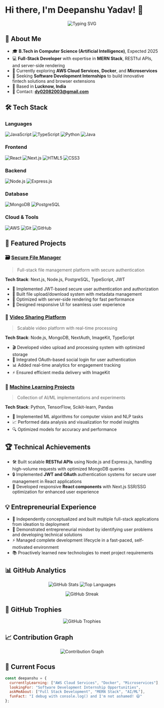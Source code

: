 # Hi there, I'm Deepanshu Yadav! 👋

<p align="center">
  <img src="https://readme-typing-svg.herokuapp.com?font=Fira+Code&pause=1000&color=00F7FF&center=true&vCenter=true&width=435&lines=Full+Stack+Developer;MERN+Stack+Enthusiast;AI%2FML+Student;Always+Learning+New+Tech!" alt="Typing SVG" />
</p>

## 🚀 About Me

- 🎓 **B.Tech in Computer Science (Artificial Intelligence)**, Expected 2025
- 💻 **Full-Stack Developer** with expertise in **MERN Stack**, RESTful APIs, and server-side rendering
- 🌱 Currently exploring **AWS Cloud Services**, **Docker**, and **Microservices**
- 🎯 Seeking **Software Development Internships** to build innovative fintech solutions and browser extensions
- 📍 Based in **Lucknow, India**
- 📧 Contact: **dy02082003@gmail.com**

## 🛠️ Tech Stack

### **Languages**
![JavaScript](https://img.shields.io/badge/-JavaScript-F7DF1E?style=flat-square&logo=javascript&logoColor=black)
![TypeScript](https://img.shields.io/badge/-TypeScript-3178C6?style=flat-square&logo=typescript&logoColor=white)
![Python](https://img.shields.io/badge/-Python-3776AB?style=flat-square&logo=python&logoColor=white)
![Java](https://img.shields.io/badge/-Java-007396?style=flat-square&logo=java&logoColor=white)

### **Frontend**
![React](https://img.shields.io/badge/-React-61DAFB?style=flat-square&logo=react&logoColor=black)
![Next.js](https://img.shields.io/badge/-Next.js-000000?style=flat-square&logo=nextdotjs&logoColor=white)
![HTML5](https://img.shields.io/badge/-HTML5-E34F26?style=flat-square&logo=html5&logoColor=white)
![CSS3](https://img.shields.io/badge/-CSS3-1572B6?style=flat-square&logo=css3&logoColor=white)

### **Backend**
![Node.js](https://img.shields.io/badge/-Node.js-339933?style=flat-square&logo=nodedotjs&logoColor=white)
![Express.js](https://img.shields.io/badge/-Express.js-000000?style=flat-square&logo=express&logoColor=white)

### **Database**
![MongoDB](https://img.shields.io/badge/-MongoDB-47A248?style=flat-square&logo=mongodb&logoColor=white)
![PostgreSQL](https://img.shields.io/badge/-PostgreSQL-336791?style=flat-square&logo=postgresql&logoColor=white)

### **Cloud & Tools**
![AWS](https://img.shields.io/badge/-AWS-232F3E?style=flat-square&logo=amazonaws&logoColor=white)
![Git](https://img.shields.io/badge/-Git-F05032?style=flat-square&logo=git&logoColor=white)
![GitHub](https://img.shields.io/badge/-GitHub-181717?style=flat-square&logo=github&logoColor=white)

## 🌟 Featured Projects

### 🗃️ [Secure File Manager](https://github.com/deepanshu-yadav/dropbox-clone)
> Full-stack file management platform with secure authentication

**Tech Stack**: Next.js, Node.js, PostgreSQL, TypeScript, JWT
- 🔐 Implemented JWT-based secure user authentication and authorization
- 📁 Built file upload/download system with metadata management
- 🚀 Optimized with server-side rendering for fast performance
- 🎨 Designed responsive UI for seamless user experience

### 🎥 [Video Sharing Platform](https://github.com/deepanshu-yadav/video-sharing-platform)
> Scalable video platform with real-time processing

**Tech Stack**: Node.js, MongoDB, NextAuth, ImageKit, TypeScript
- 🎬 Developed video upload and processing system with optimized storage
- 👥 Integrated OAuth-based social login for user authentication
- 📊 Added real-time analytics for engagement tracking
- ⚡ Ensured efficient media delivery with ImageKit

### 🤖 [Machine Learning Projects](https://github.com/deepanshu-yadav/machine-learning-projects)
> Collection of AI/ML implementations and experiments

**Tech Stack**: Python, TensorFlow, Scikit-learn, Pandas
- 🧠 Implemented ML algorithms for computer vision and NLP tasks
- 📈 Performed data analysis and visualization for model insights
- 🔍 Optimized models for accuracy and performance

## 🏆 Technical Achievements

- 🛠️ Built scalable **RESTful APIs** using Node.js and Express.js, handling high-volume requests with optimized MongoDB queries
- 🔒 Implemented **JWT and OAuth** authentication systems for secure user management in React applications
- 🎨 Developed responsive **React components** with Next.js SSR/SSG optimization for enhanced user experience

## 💡 Entrepreneurial Experience

- 🚀 Independently conceptualized and built multiple full-stack applications from ideation to deployment
- 🧠 Demonstrated entrepreneurial mindset by identifying user problems and developing technical solutions
- ⚡ Managed complete development lifecycle in a fast-paced, self-motivated environment
- 📚 Proactively learned new technologies to meet project requirements

## 📊 GitHub Analytics

<p align="center">
  <img src="https://github-readme-stats.vercel.app/api?username=deepanshu-yadav&show_icons=true&theme=tokyonight&include_all_commits=true&count_private=true" alt="GitHub Stats" />
  <img src="https://github-readme-stats.vercel.app/api/top-langs/?username=deepanshu-yadav&layout=compact&langs_count=8&theme=tokyonight" alt="Top Languages" />
</p>

<p align="center">
  <img src="https://github-readme-streak-stats.herokuapp.com/?user=deepanshu-yadav&theme=tokyonight" alt="GitHub Streak" />
</p>

## 🏅 GitHub Trophies

<p align="center">
  <img src="https://github-profile-trophy.vercel.app/?username=deepanshu-yadav&theme=tokyonight&no-frame=false&no-bg=false&margin-w=4" alt="GitHub Trophies" />
</p>

## 📈 Contribution Graph

<p align="center">
  <img src="https://github-readme-activity-graph.vercel.app/graph?username=deepanshu-yadav&theme=tokyo-night" alt="Contribution Graph" />
</p>

## 🎯 Current Focus

```javascript
const deepanshu = {
  currentlyLearning: ["AWS Cloud Services", "Docker", "Microservices"],
  lookingFor: "Software Development Internship Opportunities",
  askMeAbout: ["Full Stack Development", "MERN Stack", "AI/ML"],
  funFact: "I debug with console.log() and I'm not ashamed! 😄"
};
